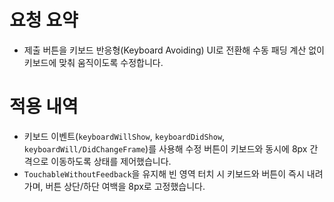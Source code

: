 # 요청 요약
- 제출 버튼을 키보드 반응형(Keyboard Avoiding) UI로 전환해 수동 패딩 계산 없이 키보드에 맞춰 움직이도록 수정합니다.

# 적용 내역
- 키보드 이벤트(`keyboardWillShow`, `keyboardDidShow`, `keyboardWill/DidChangeFrame`)를 사용해 수정 버튼이 키보드와 동시에 8px 간격으로 이동하도록 상태를 제어했습니다.
- `TouchableWithoutFeedback`을 유지해 빈 영역 터치 시 키보드와 버튼이 즉시 내려가며, 버튼 상단/하단 여백을 8px로 고정했습니다.
